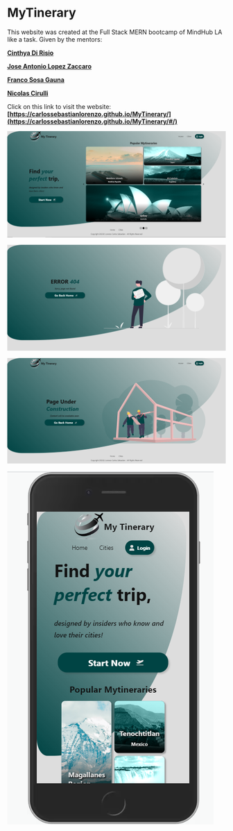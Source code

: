 # MyTinerary

This website was created at the Full Stack MERN bootcamp of MindHub LA like a task.
Given by the mentors:

**[Cinthya Di Risio](https://github.com/cinthyadirisio)**

**[Jose Antonio Lopez Zaccaro](https://github.com/JoseZaccaro)**

**[Franco Sosa Gauna](https://www.linkedin.com/in/franco-sosagauna/)**

**[Nicolas Cirulli](https://github.com/NicolasCirulli)**

Click on this link to visit the website: **[https://carlossebastianlorenzo.github.io/MyTinerary/](https://carlossebastianlorenzo.github.io/MyTinerary/#/)**


![My Tinerary Home Page](./public/MyTineraryHome.png)

![Error 404 Page](./public/Error404Page.png)

![Under Construction Page](./public/underConstruction.png)

![Responsive Home Page](./public/responsiveHomePage.png)